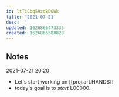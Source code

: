 ```yaml
---
id: ltTiCbq59zd8DOWk
title: '2021-07-21'
desc: ''
updated: 1626866473335
created: 1626865588828
---
```



## Notes
2021-07-21 20:20
- Let's start working on [[proj.art.HANDS]]
- today's goal is to _start_ L00000.
